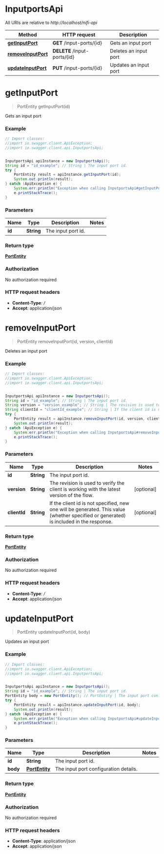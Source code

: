 # InputportsApi

All URIs are relative to *http://localhost/nifi-api*

Method | HTTP request | Description
------------- | ------------- | -------------
[**getInputPort**](InputportsApi.md#getInputPort) | **GET** /input-ports/{id} | Gets an input port
[**removeInputPort**](InputportsApi.md#removeInputPort) | **DELETE** /input-ports/{id} | Deletes an input port
[**updateInputPort**](InputportsApi.md#updateInputPort) | **PUT** /input-ports/{id} | Updates an input port


<a name="getInputPort"></a>
# **getInputPort**
> PortEntity getInputPort(id)

Gets an input port



### Example
```java
// Import classes:
//import io.swagger.client.ApiException;
//import io.swagger.client.api.InputportsApi;


InputportsApi apiInstance = new InputportsApi();
String id = "id_example"; // String | The input port id.
try {
    PortEntity result = apiInstance.getInputPort(id);
    System.out.println(result);
} catch (ApiException e) {
    System.err.println("Exception when calling InputportsApi#getInputPort");
    e.printStackTrace();
}
```

### Parameters

Name | Type | Description  | Notes
------------- | ------------- | ------------- | -------------
 **id** | **String**| The input port id. |

### Return type

[**PortEntity**](PortEntity.md)

### Authorization

No authorization required

### HTTP request headers

 - **Content-Type**: *_/_*
 - **Accept**: application/json

<a name="removeInputPort"></a>
# **removeInputPort**
> PortEntity removeInputPort(id, version, clientId)

Deletes an input port



### Example
```java
// Import classes:
//import io.swagger.client.ApiException;
//import io.swagger.client.api.InputportsApi;


InputportsApi apiInstance = new InputportsApi();
String id = "id_example"; // String | The input port id.
String version = "version_example"; // String | The revision is used to verify the client is working with the latest version of the flow.
String clientId = "clientId_example"; // String | If the client id is not specified, new one will be generated. This value (whether specified or generated) is included in the response.
try {
    PortEntity result = apiInstance.removeInputPort(id, version, clientId);
    System.out.println(result);
} catch (ApiException e) {
    System.err.println("Exception when calling InputportsApi#removeInputPort");
    e.printStackTrace();
}
```

### Parameters

Name | Type | Description  | Notes
------------- | ------------- | ------------- | -------------
 **id** | **String**| The input port id. |
 **version** | **String**| The revision is used to verify the client is working with the latest version of the flow. | [optional]
 **clientId** | **String**| If the client id is not specified, new one will be generated. This value (whether specified or generated) is included in the response. | [optional]

### Return type

[**PortEntity**](PortEntity.md)

### Authorization

No authorization required

### HTTP request headers

 - **Content-Type**: *_/_*
 - **Accept**: application/json

<a name="updateInputPort"></a>
# **updateInputPort**
> PortEntity updateInputPort(id, body)

Updates an input port



### Example
```java
// Import classes:
//import io.swagger.client.ApiException;
//import io.swagger.client.api.InputportsApi;


InputportsApi apiInstance = new InputportsApi();
String id = "id_example"; // String | The input port id.
PortEntity body = new PortEntity(); // PortEntity | The input port configuration details.
try {
    PortEntity result = apiInstance.updateInputPort(id, body);
    System.out.println(result);
} catch (ApiException e) {
    System.err.println("Exception when calling InputportsApi#updateInputPort");
    e.printStackTrace();
}
```

### Parameters

Name | Type | Description  | Notes
------------- | ------------- | ------------- | -------------
 **id** | **String**| The input port id. |
 **body** | [**PortEntity**](PortEntity.md)| The input port configuration details. |

### Return type

[**PortEntity**](PortEntity.md)

### Authorization

No authorization required

### HTTP request headers

 - **Content-Type**: application/json
 - **Accept**: application/json

